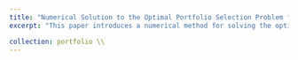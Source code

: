 ```yaml
---
title: "Numerical Solution to the Optimal Portfolio Selection Problem for Power Utility Function [[PDF]](https://github.com/kenrickraymond/Numerical-Solution-to-the-Optimal-Portfolio-Selection-Problem-for-Power-Utility-Function/blob/main/Numerical%20Solution%20to%20the%20Optimal%20Portfolio%20Selection%20Problem%20for%20Power%20Utility%20Function.pdf) [[Github]](https://github.com/kenrickraymond/Numerical-Solution-to-the-Optimal-Portfolio-Selection-Problem-for-Power-Utility-Function)"
excerpt: "This paper introduces a numerical method for solving the optimal portfolio selection problem in a financial market with two assets: a risk-free bond and a risky stock. The goal is to find an investment strategy that *maximizes the expected utility of terminal wealth*. The problem is modeled as a stochastic differential equation, which describes the evolution of the wealth process over time. The solution is approached by solving the *Hamilton-Jacobi-Bellman equation* using a finite difference scheme, where both the state and time are discretized. *Central differencing is used for most terms, with forward and backward differencing applied where necessary to maintain stability*.<br/>"

collection: portfolio \\
---
```

<!-- 
This is an item in your portfolio. It can be have images or nice text. If you name the file .md, it will be parsed as markdown. If you name the file .html, it will be parsed as HTML.  -->
